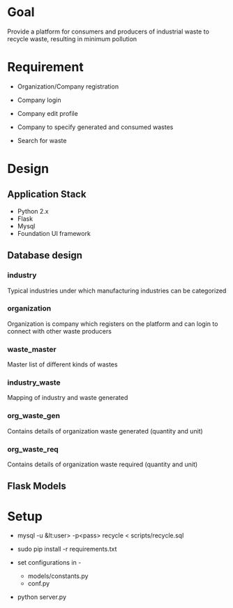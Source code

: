 # Goal

Provide a platform for consumers and producers of industrial waste to recycle waste, resulting in minimum pollution 

# Requirement

* Organization/Company registration

* Company login

* Company edit profile

* Company to specify generated and consumed wastes

* Search for waste

# Design

## Application Stack

* Python 2.x
* Flask
* Mysql
* Foundation UI framework

## Database design

### industry

Typical industries under which manufacturing industries can be categorized

### organization

Organization is company which registers on the platform and can login to connect with other waste producers

### waste_master

Master list of different kinds of wastes

### industry_waste

Mapping of industry and waste generated

### org_waste_gen

Contains details of organization waste generated (quantity and unit)

### org_waste_req

Contains details of organization waste required (quantity and unit)

## Flask Models

# Setup

- mysql -u &lt:user&gt; -p&lt;pass&gt; recycle < scripts/recycle.sql

- sudo pip install -r requirements.txt

- set configurations in -
  - models/constants.py
  - conf.py

- python server.py 
